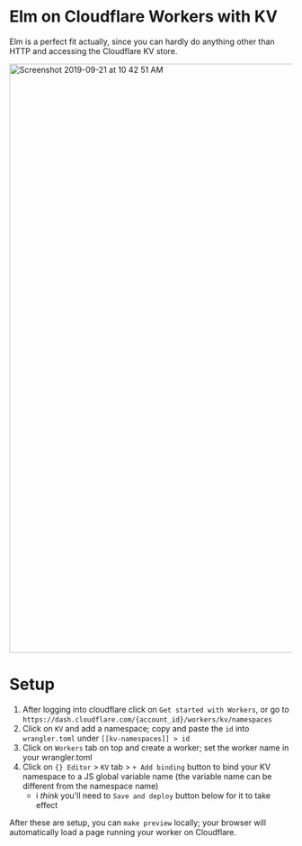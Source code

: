# Elm on Cloudflare Workers with KV

Elm is a perfect fit actually, since you can hardly do anything other than HTTP and accessing the Cloudflare KV store.

<img width="1046" alt="Screenshot 2019-09-21 at 10 42 51 AM" src="https://user-images.githubusercontent.com/473/65366938-fbbbc680-dc5c-11e9-9624-453041d63e69.png">


# Setup

1. After logging into cloudflare click on `Get started with Workers`, or go to `https://dash.cloudflare.com/{account_id}/workers/kv/namespaces`
1. Click on `KV` and add a namespace; copy and paste the `id` into `wrangler.toml` under `[[kv-namespaces]] > id`
1. Click on `Workers` tab on top and create a worker; set the worker name in your wrangler.toml
1. Click on `{} Editor` > `KV` tab > `+ Add binding` button to bind your KV namespace to a JS global variable name (the variable name can be different from the namespace name)
    - i _think_ you'll need to `Save and deploy` button below for it to take effect

After these are setup, you can `make preview` locally; your browser will automatically load a page running your worker on Cloudflare.

